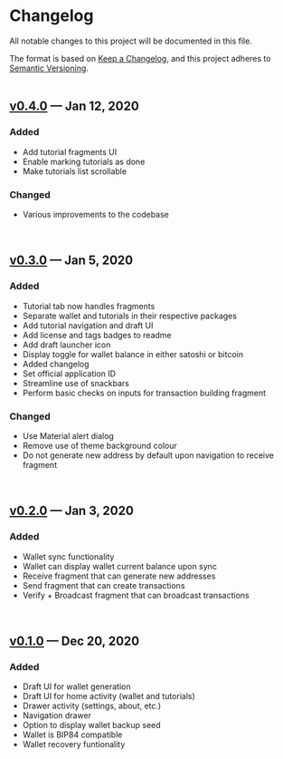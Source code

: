 # Changelog
All notable changes to this project will be documented in this file.

The format is based on [Keep a Changelog](https://keepachangelog.com/en/1.0.0/),
and this project adheres to [Semantic Versioning](https://semver.org/spec/v2.0.0.html).  
<br/>

## [v0.4.0](https://github.com/thunderbiscuit/padawan-wallet/releases/tag/v0.4.0) — Jan 12, 2020
### Added
+ Add tutorial fragments UI
+ Enable marking tutorials as done
+ Make tutorials list scrollable

### Changed
+ Various improvements to the codebase
<br/>

## [v0.3.0](https://github.com/thunderbiscuit/padawan-wallet/releases/tag/v0.3.0) — Jan 5, 2020
### Added
+ Tutorial tab now handles fragments
+ Separate wallet and tutorials in their respective packages
+ Add tutorial navigation and draft UI
+ Add license and tags badges to readme
+ Add draft launcher icon
+ Display toggle for wallet balance in either satoshi or bitcoin
+ Added changelog
+ Set official application ID
+ Streamline use of snackbars
+ Perform basic checks on inputs for transaction building fragment

### Changed
+ Use Material alert dialog
+ Remove use of theme background colour
+ Do not generate new address by default upon navigation to receive fragment  
<br/>

## [v0.2.0](https://github.com/thunderbiscuit/padawan-wallet/releases/tag/v0.2.0) — Jan 3, 2020
### Added
+ Wallet sync functionality
+ Wallet can display wallet current balance upon sync
+ Receive fragment that can generate new addresses
+ Send fragment that can create transactions
+ Verify + Broadcast fragment that can broadcast transactions  
<br/>

## [v0.1.0](https://github.com/thunderbiscuit/padawan-wallet/releases/tag/v0.1.0) — Dec 20, 2020
### Added
+ Draft UI for wallet generation
+ Draft UI for home activity (wallet and tutorials)
+ Drawer activity (settings, about, etc.)
+ Navigation drawer
+ Option to display wallet backup seed
+ Wallet is BIP84 compatible
+ Wallet recovery funtionality
